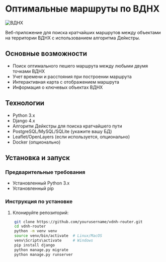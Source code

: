 # Оптимальные маршруты по ВДНХ

![ВДНХ](https://example.com/path/to/image.jpg) <!-- (опционально) -->

Веб-приложение для поиска кратчайших маршрутов между объектами на территории ВДНХ с использованием алгоритма Дейкстры.

## Основные возможности

- Поиск оптимального пешего маршрута между любыми двумя точками ВДНХ
- Учет времени и расстояния при построении маршрута
- Интерактивная карта с отображением маршрута
- Информация о ключевых объектах ВДНХ

## Технологии

- Python 3.x
- Django 4.x
- Алгоритм Дейкстры для поиска кратчайшего пути
- PostgreSQL/MySQL/SQLite (укажите вашу БД)
- Leaflet/OpenLayers (если используется, опционально)
- Docker (опционально)

## Установка и запуск

### Предварительные требования

- Установленный Python 3.x
- Установленный pip

### Инструкция по установке

1. Клонируйте репозиторий:
```bash
    git clone https://github.com/yourusername/vdnh-router.git
    cd vdnh-router
    python -m venv venv
    source venv/bin/activate  # Linux/MacOS
    venv\Scripts\activate     # Windows
    pip install django
    python manage.py migrate
    python manage.py runserver
```
